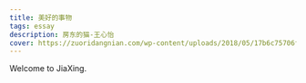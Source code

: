 ```yaml
---
title: 美好的事物
tags: essay
description: 房东的猫-王心怡
cover: https://zuoridangnian.com/wp-content/uploads/2018/05/17b6c75706f163334ac341938d889109.jpg
---
```

Welcome to JiaXing.


